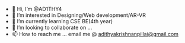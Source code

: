 - 👋 Hi, I’m @AD1THY4
- 👀 I’m interested in Designing/Web development/AR-VR
- 🌱 I’m currently learning CSE BE(4th year)
- 💞️ I’m looking to collaborate on ...
- 📫 How to reach me ... email me @ adithyakrishnanpillai@gmail.com

